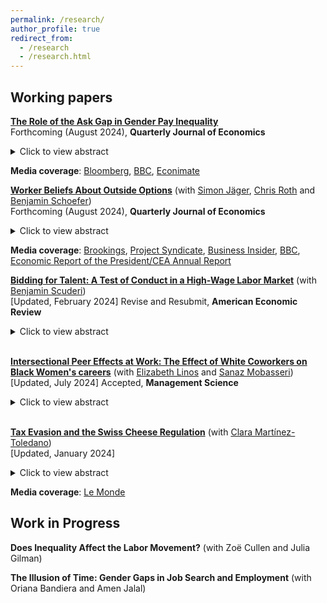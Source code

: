 ```yaml
---
permalink: /research/
author_profile: true
redirect_from:
  - /research
  - /research.html
---
```


## Working papers

[**The Role of the Ask Gap in Gender Pay Inequality**](/files/Roussille_2024.pdf)  <br/> 
Forthcoming (August 2024), **Quarterly Journal of Economics**
<!--- (/files/Roussille_2024.pdf) --->
<details>
  <summary>Click to view abstract</summary> 
The gender ask gap measures the extent to which women ask for lower salaries than comparable men. This paper studies its role in generating wage inequality, using novel data from an online recruitment platform for full-time engineering jobs: Hired.com. To use the platform, job candidates must post an ask salary, stating how much they want to make in their next job. Firms then apply to candidates by offering them a bid salary, solely based on the candidate's resume and ask salary. If the candidate is hired, a final salary is recorded. After adjusting for resume characteristics, the ask gap is 2.9%, the bid gap is 2.2%, and the final offer gap is 1.4%. Further controlling for the ask salary explains the entirety of the residual gender gaps in bid and final salaries. To further provide evidence of the causal effect of the ask salary on the bid salary, I exploit an unanticipated change in how candidates were prompted to provide their ask. For some candidates in mid-2018, the answer box used to solicit the ask salary was changed from an empty field to an entry pre-filled with the median bid salary for similar candidates. I find that this change drove the ask, bid, and final offer gaps to zero. In addition, women did not receive fewer bids or final offers than men did due to the change, suggesting they faced little penalty for demanding comparable wages. <br/>
</details> 

**Media coverage**: [Bloomberg](https://www.bloomberg.com/news/newsletters/2020-08-27/bloomberg-equality-one-easy-way-to-close-the-gender-pay-gap), [BBC](https://www.bbc.com/worklife/article/20210615-how-the-salary-ask-gap-perpetuates-unequal-pay), [Econimate](https://www.youtube.com/watch?v=Ugbrz2xqJ44)  <br/>

  [**Worker Beliefs About Outside Options**](/files/WorkerBeliefs_QJE.pdf) (with [Simon Jäger](https://economics.mit.edu/faculty/sjaeger), [Chris Roth](https://sites.google.com/site/chrisrotheconomics/home) and [Benjamin Schoefer](https://eml.berkeley.edu/~schoefer/)) <br/> 
Forthcoming (August 2024), **Quarterly Journal of Economics**
  <details>
  <summary>Click to view abstract</summary>
Standard labor market models assume that workers hold accurate beliefs about the
external wage distribution, and hence their outside options with other employers. We
test this assumption by comparing German workers’ beliefs about outside options
with objective benchmarks. First, we find that workers wrongly anchor their beliefs
about outside options on their current wage: workers that would experience a 10%
wage change if switching to their outside option only expect a 1% change. Second,
workers in low-paying firms underestimate wages elsewhere. Third, in response to
information about the wages of similar workers, respondents correct their beliefs about
their outside options and change their job search and wage negotiation intentions.
Finally, we analyze the consequences of anchoring in a simple equilibrium model. In
the model, anchored beliefs keep overly pessimistic workers stuck in low-wage jobs,
which gives rise to monopsony power and labor market segmentation. <br/>
</details>

**Media coverage**: [Brookings](https://www.brookings.edu/blog/up-front/2022/01/06/hutchins-roundup-racial-disparity-core-inflation-and-more/), [Project Syndicate](https://www.project-syndicate.org/commentary/great-resignation-us-lack-of-support-for-workers-by-j-bradford-delong-2021-12), [Business Insider](https://www.businessinsider.com/wage-pay-salary-transparency-effect-workers-quit-raises-great-resignation-2022-1?r=US&IR=T), [BBC](https://www.bbc.com/worklife/article/20220204-the-salary-ignorance-that-keeps-many-workers-underpaid), [Economic Report of the President/CEA Annual Report 
](https://www.govinfo.gov/content/pkg/ERP-2022/pdf/ERP-2022.pdf)  <br/>


  [**Bidding for Talent: A Test of Conduct in a High-Wage Labor Market**](https://www.dropbox.com/scl/fi/tahti6l1707s385hgd6ob/Roussille_Scuderi_021224.pdf?rlkey=qz19yt4nb27v3unlgns2od3e2&raw=1) (with [Benjamin Scuderi](https://sites.google.com/site/scuderib))  <br/>
  [Updated, February 2024] Revise and Resubmit, **American Economic Review**
  <details>
  <summary>Click to view abstract</summary>
 We develop a procedure for adjudicating between models of firm wage- setting conduct. Using data from a U.S. job search platform, we propose a methodology to aggregate workers’ choices over menus of jobs into rankings of firms’ non-wage amenities. We use these estimates to formulate a test of conduct based on exclusion restrictions. Oligopsonistic models incorporat- ing strategic interactions between firms and tailoring of wage offers to work- ers’ outside options are rejected in favor of monopsonistic models featuring near-uniform markdowns. Misspecification has meaningful consequences: our preferred model predicts average markdowns of 19.5%, while others predict average markdowns as large as 26.6%.
  </details> <br/>
 
  [**Intersectional Peer Effects at Work: The Effect of White Coworkers on Black Women's careers**](/files/LMR_2024.pdf)  (with [Elizabeth Linos](https://www.hks.harvard.edu/faculty/elizabeth-linos) and [Sanaz Mobasseri](https://www.sanazmobasseri.com/))   <br/>
[Updated, July 2024] Accepted, **Management Science**
<details>
  <summary>Click to view abstract</summary>

This paper investigates how having more White coworkers influences the subsequent retention and promotion of Black women. Studying 9,037 new hires at a professional services firm, we first document large racial turnover and promotion gaps: even after controlling for observable characteristics, Black employees are 6.7 percentage points (32%) more likely to turn over within two years and 18.7 percentage points (26%) less likely to be promoted on time than their White counterparts. The largest turnover gap is between Black and White women, at 8.9 percentage points (51%). We argue that initial assignment to project teams is conditionally random, based on placebo tests and qualitative evidence. Under the assumption of conditional random assignment, we show that a one standard deviation (20.8 percentage points) increase in the share of White coworkers is associated with a 15.8 percentage point increase in turnover and an 11.5 percentage point decrease in promotion for Black women. We refer to these effects as intersectional: Black women are the only race-gender group whose turnover and promotion is negatively impacted by White coworkers. We explore potential causal pathways through which these peer effects may emerge: Black women who were initially assigned to Whiter teams are subsequently more likely to be labeled as low performers and report fewer billable hours, both of which are predictors of higher turnover and lower promotion for all employees. Our findings contribute to the literatures on peer effects, intersectionality, and the practice of managing race and gender inequality in organizations.<br/>
</details> <br/>

  
[**Tax Evasion and the Swiss Cheese Regulation**](/files/MR_TaxEvasion_SwissCheeseRegulation2024.pdf) (with [Clara Martínez-Toledano](https://sites.google.com/view/claramartinez-toledanotoledano/home)) <br/>
[Updated, January 2024]
<details>
  <summary>Click to view abstract</summary>
This paper studies how investors respond to tax evasion regulations in offshore
financial centers. We do so by analyzing the 2005 EU Savings Tax Directive,
which introduced a withholding tax on interest income earned by EU households in
Switzerland and other offshore centers. Exploiting a unique combination of public
administrative Swiss datasets, we find that the reform barely curbed tax evasion:
73% of the European offshore wealth in Switzerland remained both undeclared and
untaxed by the time the Directive was repealed. We show that the limited scope
of the Directive is mainly explained by tax evaders’ active re-investment strategies
in tax-exempt assets, as well as ownership transfer to sham corporations registered
in tax havens. We rationalize the drivers of declarations by means of a model and
document empirically that monetary incentives, such as the increase in the upfront
tax in Switzerland or tax amnesties in the evader’s home country, appear to be
the driving force behind the rise of declarations. Conversely, bilateral information
exchange treaties that were praised as a way to “end bank secrecy” have the least
effect on declarations.  <br/>
</details>

**Media coverage**: [Le Monde](https://www.lemonde.fr/crise-de-l-euro/article/2015/09/22/taxer-les-avoirs-grecs-caches-dans-les-centres-offshore-plutot-que-privatiser_4767278_1656955.html) <br/>

## Work in Progress

**Does Inequality Affect the Labor Movement?** (with Zoë Cullen and Julia Gilman)

**The Illusion of Time: Gender Gaps in Job Search and Employment**  (with Oriana Bandiera and Amen Jalal) <br/>

